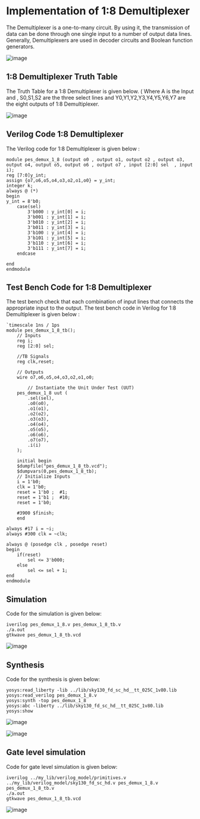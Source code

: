 # Implementation of 1:8 Demultiplexer
The Demultiplexer is a one-to-many circuit. By using it, the transmission of data can be done through one single input to a number of output data lines.
Generally, Demultiplexers are used in decoder circuits and Boolean function generators.

![image](https://github.com/spurthimalode/pes_demux_1_8/assets/142222859/7c55d595-222d-4350-bbc6-f89ee98fe604)

## 1:8 Demultiplexer Truth Table
The Truth Table for a 1:8 Demultiplexer is given below. ( Where A is the Input and , S0,S1,S2 are the three select lines and Y0,Y1,Y2,Y3,Y4,Y5,Y6,Y7 are the eight outputs of 1:8 Demultiplexer.

![image](https://github.com/spurthimalode/pes_demux_1_8/assets/142222859/c698958b-f52b-45c0-9857-c5c64b88321b)

## Verilog Code 1:8 Demultiplexer

The Verilog code for 1:8 Demultiplexer is given below :
```
module pes_demux_1_8 (output o0 , output o1, output o2 , output o3, output o4, output o5, output o6 , output o7 , input [2:0] sel  , input i);
reg [7:0]y_int;
assign {o7,o6,o5,o4,o3,o2,o1,o0} = y_int;
integer k;
always @ (*)
begin
y_int = 8'b0;
	case(sel)
		3'b000 : y_int[0] = i;
		3'b001 : y_int[1] = i;
		3'b010 : y_int[2] = i;
		3'b011 : y_int[3] = i;
		3'b100 : y_int[4] = i;
		3'b101 : y_int[5] = i;
		3'b110 : y_int[6] = i;
		3'b111 : y_int[7] = i;
	endcase

end
endmodule
```
## Test Bench Code for 1:8 Demultiplexer

The test bench check that each combination of input lines that connects the appropriate input to the output. The test bench code in Verilog for 1:8 Demultiplexer is given below :
```
`timescale 1ns / 1ps
module pes_demux_1_8_tb();
	// Inputs
	reg i;
	reg [2:0] sel;
	
	//TB Signals
	reg clk,reset;

	// Outputs
	wire o7,o6,o5,o4,o3,o2,o1,o0;

        // Instantiate the Unit Under Test (UUT)
	pes_demux_1_8 uut (
		.sel(sel),
		.o0(o0),
		.o1(o1),
		.o2(o2),
		.o3(o3),
		.o4(o4),
		.o5(o5),
		.o6(o6),
		.o7(o7),
		.i(i)
	);

	initial begin
	$dumpfile("pes_demux_1_8_tb.vcd");
	$dumpvars(0,pes_demux_1_8_tb);
	// Initialize Inputs
	i = 1'b0;
	clk = 1'b0;
	reset = 1'b0 ;  #1;
	reset = 1'b1 ;  #10;
	reset = 1'b0;

	#3900 $finish;
	end

always #17 i = ~i;
always #300 clk = ~clk;

always @ (posedge clk , posedge reset)
begin
	if(reset)
		sel <= 3'b000;
	else
		sel <= sel + 1;
end
endmodule
```
## Simulation
Code for the simulation is given below:
```
iverilog pes_demux_1_8.v pes_demux_1_8_tb.v
./a.out
gtkwave pes_demux_1_8_tb.vcd
```
![image](https://github.com/spurthimalode/pes_demux_1_8/assets/142222859/b3cd69e1-4827-4396-a4bb-bc9f8e803e46)

## Synthesis
Code for the synthesis is given below:
```
yosys:read_liberty -lib ../lib/sky130_fd_sc_hd__tt_025C_1v80.lib 
yosys:read_verilog pes_demux_1_8.v
yosys:synth -top pes_demux_1_8
yosys:abc -liberty ../lib/sky130_fd_sc_hd__tt_025C_1v80.lib 
yosys:show
```
![image](https://github.com/spurthimalode/pes_demux_1_8/assets/142222859/fc622d88-83dc-4597-b3f3-0d0d573b68e6)

![image](https://github.com/spurthimalode/pes_demux_1_8/assets/142222859/39d1fbd9-7fbe-4bee-a169-cdc7328c3629)

## Gate level simulation
Code for gate level simulation is given below:
```
iverilog ../my_lib/verilog_model/primitives.v ../my_lib/verilog_model/sky130_fd_sc_hd.v pes_demux_1_8.v pes_demux_1_8_tb.v
./a.out
gtkwave pes_demux_1_8_tb.vcd
```
![image](https://github.com/spurthimalode/pes_demux_1_8/assets/142222859/1afee132-c851-42ab-82ec-aec29e282197)
